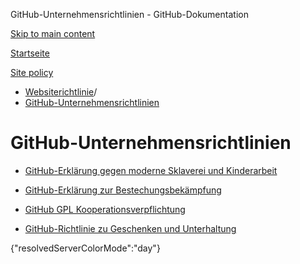 GitHub-Unternehmensrichtlinien - GitHub-Dokumentation

[Skip to main content](#main-content)

[Startseite](/de)

[Site policy](/de/site-policy)

* [Websiterichtlinie](/de/site-policy)/
* [GitHub-Unternehmensrichtlinien](/de/site-policy/github-company-policies)

GitHub-Unternehmensrichtlinien
==========

* [GitHub-Erklärung gegen moderne Sklaverei und Kinderarbeit](/de/site-policy/github-company-policies/github-statement-against-modern-slavery-and-child-labor)

* [GitHub-Erklärung zur Bestechungsbekämpfung](/de/site-policy/github-company-policies/github-anti-bribery-statement)

* [GitHub GPL Kooperationsverpflichtung](/de/site-policy/github-company-policies/github-gpl-cooperation-commitment)

* [GitHub-Richtlinie zu Geschenken und Unterhaltung](/de/site-policy/github-company-policies/github-gifts-and-entertainment-policy)

{"resolvedServerColorMode":"day"}
